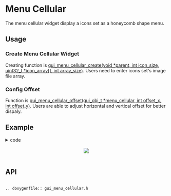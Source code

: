 # Menu Cellular

The menu cellular widget display a icons set as a honeycomb shape menu.

## Usage

### Create Menu Cellular Widget

Creating function is [gui_menu_cellular_create(void *parent, int icon_size, uint32_t *icon_array[], int array_size)](#gui_menu_cellular_create). Users need to enter icons set's image file array.
### Config Offset

Function is [gui_menu_cellular_offset(gui_obj_t *menu_cellular, int offset_x, int offset_y)](#gui_menu_cellular_create). Users are able to adjust horizontal and vertical offset for better dispaly.

## Example
<details> <summary>code</summary>

```eval_rst

.. literalinclude:: ../../../realgui/example/screen_454_454/gui_menu/apps_in_menu.c
   :language: c
   :start-after: /*Define APP_MENU's entry func */
   :end-before: /*Define APP_MENU's entry func end*/
```
</details>
<br>
<div style="text-align: center"><img src="https://docs.realmcu.com/HoneyGUI/image/widgets/menu_cellular.gif"  /></div>
<br>



<span id = "gui_menu_cellular_create">

## API

</span>

```eval_rst

.. doxygenfile:: gui_menu_cellular.h

```
